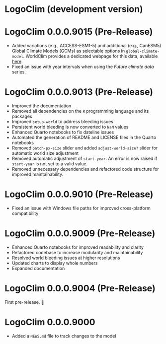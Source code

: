 # LogoClim (development version)

# LogoClim 0.0.0.9015 (Pre-Release)

- Added variations (e.g., ACCESS-ESM1-5) and additional (e.g., CanESM5) Global Climate Models (GCMs) as selectable options in `global-climate-model`. WorldClim provides a dedicated webpage for this data, available [here](https://www.worldclim.org/data/cmip6_all/cmip6_clim2.5m.html).
- Fixed an issue with year intervals when using the *Future climate data* series.

# LogoClim 0.0.0.9013 (Pre-Release)

- Improved the documentation
- Removed all dependencies on the `R` programming language and its packages
- Improved `setup-world` to address bleeding issues
- Persistent world bleeding is now converted to `NaN` values
- Enhanced Quarto notebooks to fix dateline issues
- Automated the generation of README and LICENSE files in the
  Quarto notebooks
- Removed `patch-px-size` slider and added `adjust-world-size?` slider for
  automatic world size adjustment
- Removed automatic adjustment of `start-year`. An error is now raised if
  `start-year` is not set to a valid value.
- Removed unnecessary dependencies and refactored code structure for improved
  maintainability.

# LogoClim 0.0.0.9010 (Pre-Release)

- Fixed an issue with Windows file paths for improved cross-platform
compatibility

# LogoClim 0.0.0.9009 (Pre-Release)

- Enhanced Quarto notebooks for improved readability and clarity
- Refactored codebase to increase modularity and maintainability
- Resolved world bleeding issues at higher resolutions
- Updated charts to display whole numbers
- Expanded documentation

# LogoClim 0.0.0.9004 (Pre-Release)

First pre-release. 🎉

# LogoClim 0.0.0.9000

- Added a `NEWS.md` file to track changes to the model

